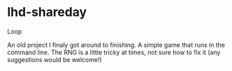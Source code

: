 # lhd-shareday
Loop

An old project I finaly got around to finishing. A simple game that runs in the command line. The RNG is a little tricky at times, not sure how to fix it (any suggestions would be welcome!)
